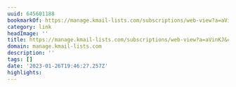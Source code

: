 ```yaml
---
uuid: 645601188
bookmarkOf: https://manage.kmail-lists.com/subscriptions/web-view?a=aVinKJ&c=01EJEM3YYYJNXDFZN393DNT3R1&k=b516e59e9076885f6812dd13b1088736&m=TD6FEv&r=AhKhUKd
category: link
headImage: ''
title: https://manage.kmail-lists.com/subscriptions/web-view?a=aVinKJ&c=01EJEM3YYYJNXDFZN393DNT3R1&k=b516e59e9076885f6812dd13b1088736&m=TD6FEv&r=AhKhUKd
domain: manage.kmail-lists.com
description: ''
tags: []
date: '2023-01-26T19:46:27.257Z'
highlights: 
---
```



